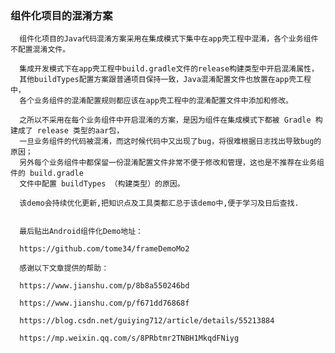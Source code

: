 ### 组件化项目的混淆方案

      组件化项目的Java代码混淆方案采用在集成模式下集中在app壳工程中混淆，各个业务组件不配置混淆文件。
      
      集成开发模式下在app壳工程中build.gradle文件的release构建类型中开启混淆属性，
      其他buildTypes配置方案跟普通项目保持一致，Java混淆配置文件也放置在app壳工程中，
      各个业务组件的混淆配置规则都应该在app壳工程中的混淆配置文件中添加和修改。

      之所以不采用在每个业务组件中开启混淆的方案，是因为组件在集成模式下都被 Gradle 构建成了 release 类型的aar包，
      一旦业务组件的代码被混淆，而这时候代码中又出现了bug，将很难根据日志找出导致bug的原因；
      另外每个业务组件中都保留一份混淆配置文件非常不便于修改和管理，这也是不推荐在业务组件的 build.gradle 
      文件中配置 buildTypes （构建类型）的原因。

      该demo会持续优化更新,把知识点及工具类都汇总于该demo中,便于学习及日后查找.


      最后贴出Android组件化Demo地址：

      https://github.com/tome34/frameDemoMo2

      感谢以下文章提供的帮助：

      https://www.jianshu.com/p/8b8a550246bd

      https://www.jianshu.com/p/f671dd76868f

      https://blog.csdn.net/guiying712/article/details/55213884

      https://mp.weixin.qq.com/s/8PRbtmr2TNBH1MkqdFNiyg

